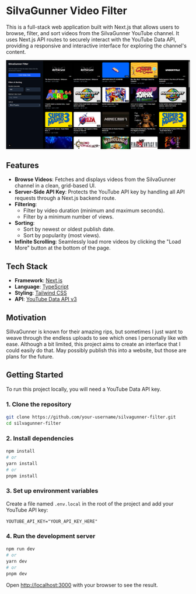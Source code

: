 # SiIvaGunner Video Filter

This is a full-stack web application built with Next.js that allows users to browse, filter, and sort videos from the SiIvaGunner YouTube channel. It uses Next.js API routes to securely interact with the YouTube Data API, providing a responsive and interactive interface for exploring the channel's content.

![Project Screenshot](image.png)

## Features

-   **Browse Videos**: Fetches and displays videos from the SiIvaGunner channel in a clean, grid-based UI.
-   **Server-Side API Key**: Protects the YouTube API key by handling all API requests through a Next.js backend route.
-   **Filtering**:
    -   Filter by video duration (minimum and maximum seconds).
    -   Filter by a minimum number of views.
-   **Sorting**:
    -   Sort by newest or oldest publish date.
    -   Sort by popularity (most views).
-   **Infinite Scrolling**: Seamlessly load more videos by clicking the "Load More" button at the bottom of the page.

## Tech Stack

-   **Framework**: [Next.js](https://nextjs.org/)
-   **Language**: [TypeScript](https://www.typescriptlang.org/)
-   **Styling**: [Tailwind CSS](https://tailwindcss.com/)
-   **API**: [YouTube Data API v3](https://developers.google.com/youtube/v3)

## Motivation

SiIlvaGunner is known for their amazing rips, but sometimes I just want to weave through the endless uploads to see which ones I personally like with ease. Although a bit limited, this project aims to create an interface that I could easily do that. May possibly publish this into a website, but those are plans for the future.

## Getting Started

To run this project locally, you will need a YouTube Data API key.

### 1. Clone the repository

```bash
git clone https://github.com/your-username/silvagunner-filter.git
cd silvagunner-filter
```

### 2. Install dependencies

```bash
npm install
# or
yarn install
# or
pnpm install
```

### 3. Set up environment variables

Create a file named `.env.local` in the root of the project and add your YouTube API key:

```
YOUTUBE_API_KEY="YOUR_API_KEY_HERE"
```

### 4. Run the development server

```bash
npm run dev
# or
yarn dev
# or
pnpm dev
```

Open [http://localhost:3000](http://localhost:3000) with your browser to see the result.